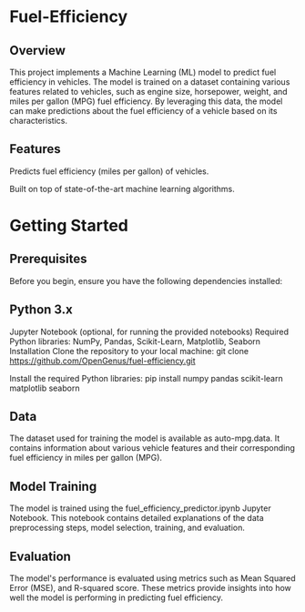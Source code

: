 # Fuel-Efficiency
## Overview
This project implements a Machine Learning (ML) model to predict fuel efficiency in vehicles. The model is trained on a dataset containing various features related to vehicles, such as engine size, horsepower, weight, and miles per gallon (MPG) fuel efficiency. By leveraging this data, the model can make predictions about the fuel efficiency of a vehicle based on its characteristics.

## Features
Predicts fuel efficiency (miles per gallon) of vehicles.

Built on top of state-of-the-art machine learning algorithms.
# Getting Started
## Prerequisites
Before you begin, ensure you have the following dependencies installed:

## Python 3.x
Jupyter Notebook (optional, for running the provided notebooks)
Required Python libraries: NumPy, Pandas, Scikit-Learn, Matplotlib, Seaborn
Installation
Clone the repository to your local machine: git clone https://github.com/OpenGenus/fuel-efficiency.git

Install the required Python libraries:
pip install numpy pandas scikit-learn matplotlib seaborn

## Data
The dataset used for training the model is available as auto-mpg.data. It contains information about various vehicle features and their corresponding fuel efficiency in miles per gallon (MPG).

## Model Training
The model is trained using the fuel_efficiency_predictor.ipynb Jupyter Notebook. This notebook contains detailed explanations of the data preprocessing steps, model selection, training, and evaluation.

## Evaluation
The model's performance is evaluated using metrics such as Mean Squared Error (MSE), and R-squared score. These metrics provide insights into how well the model is performing in predicting fuel efficiency.

